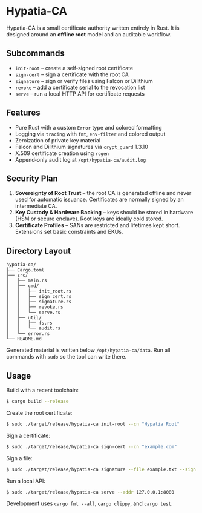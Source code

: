 # Hypatia-CA

Hypatia-CA is a small certificate authority written entirely in Rust. It is designed around an **offline root** model and an auditable workflow.

## Subcommands

- `init-root` – create a self‑signed root certificate
- `sign-cert` – sign a certificate with the root CA
- `signature` – sign or verify files using Falcon or Dilithium
- `revoke` – add a certificate serial to the revocation list
- `serve` – run a local HTTP API for certificate requests

## Features

- Pure Rust with a custom `Error` type and colored formatting
- Logging via `tracing` with `fmt`, `env-filter` and colored output
- Zeroization of private key material
- Falcon and Dilithium signatures via `crypt_guard` 1.3.10
- X.509 certificate creation using `rcgen`
- Append‑only audit log at `/opt/hypatia-ca/audit.log`

## Security Plan

1. **Sovereignty of Root Trust** – the root CA is generated offline and never used for automatic issuance. Certificates are normally signed by an intermediate CA.
2. **Key Custody & Hardware Backing** – keys should be stored in hardware (HSM or secure enclave). Root keys are ideally cold stored.
3. **Certificate Profiles** – SANs are restricted and lifetimes kept short. Extensions set basic constraints and EKUs.

## Directory Layout

```
hypatia-ca/
├── Cargo.toml
├── src/
│   ├── main.rs
│   ├── cmd/
│   │   ├── init_root.rs
│   │   ├── sign_cert.rs
│   │   ├── signature.rs
│   │   ├── revoke.rs
│   │   └── serve.rs
│   ├── util/
│   │   ├── fs.rs
│   │   └── audit.rs
│   └── error.rs
└── README.md
```

Generated material is written below `/opt/hypatia-ca/data`. Run all commands with `sudo` so the tool can write there.

## Usage

Build with a recent toolchain:

```bash
$ cargo build --release
```

Create the root certificate:

```bash
$ sudo ./target/release/hypatia-ca init-root --cn "Hypatia Root"
```

Sign a certificate:

```bash
$ sudo ./target/release/hypatia-ca sign-cert --cn "example.com"
```

Sign a file:

```bash
$ sudo ./target/release/hypatia-ca signature --file example.txt --sign
```

Run a local API:

```bash
$ sudo ./target/release/hypatia-ca serve --addr 127.0.0.1:8080
```

Development uses `cargo fmt --all`, `cargo clippy`, and `cargo test`.
